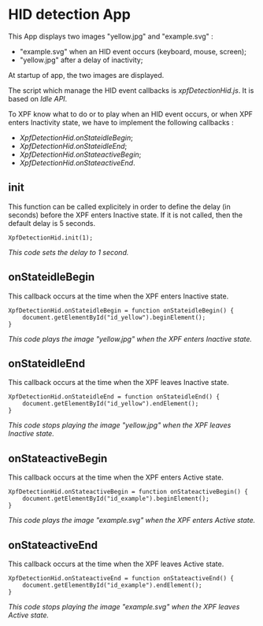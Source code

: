 # HID detection App

This App displays two images "yellow.jpg" and "example.svg" : 

- "example.svg" when an HID event occurs (keyboard, mouse, screen);
- "yellow.jpg" after a delay of inactivity; 

At startup of app, the two images are displayed.  

The script which manage the HID event callbacks is *xpfDetectionHid.js*. It is based on *Idle API*.

To XPF know what to do or to play when an HID event occurs, or when XPF enters Inactivity state, we have to implement the following
callbacks :  

- *XpfDetectionHid.onStateidleBegin*;
- *XpfDetectionHid.onStateidleEnd*;
- *XpfDetectionHid.onStateactiveBegin*;
- *XpfDetectionHid.onStateactiveEnd*.

## init

This function can be called explicitely in order to define the delay (in seconds) before the XPF enters Inactive state.
If it is not called, then the default delay is 5 seconds.

```
XpfDetectionHid.init(1);
```

*This code sets the delay to 1 second.*

## onStateidleBegin

This callback occurs at the time when the XPF enters Inactive state.

```
XpfDetectionHid.onStateidleBegin = function onStateidleBegin() {
	document.getElementById("id_yellow").beginElement();
}
```

*This code plays the image "yellow.jpg" when the XPF enters Inactive state.*

## onStateidleEnd

This callback occurs at the time when the XPF leaves Inactive state.

```
XpfDetectionHid.onStateidleEnd = function onStateidleEnd() {
	document.getElementById("id_yellow").endElement();
}
```

*This code stops playing the image "yellow.jpg" when the XPF leaves Inactive state.*

## onStateactiveBegin

This callback occurs at the time when the XPF enters Active state.

```
XpfDetectionHid.onStateactiveBegin = function onStateactiveBegin() {
	document.getElementById("id_example").beginElement();
}
```

*This code plays the image "example.svg" when the XPF enters Active state.*

## onStateactiveEnd

This callback occurs at the time when the XPF leaves Active state.

```
XpfDetectionHid.onStateactiveEnd = function onStateactiveEnd() {
	document.getElementById("id_example").endElement();
}
```

*This code stops playing the image "example.svg" when the XPF leaves Active state.*